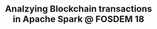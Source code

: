 ---
title: "Analzying Blockchain transactions in Apache Spark @ FOSDEM 18"
description: "I will show the Blockchain analysis in Jupyter interactive notebook using the external Spark cluster running in Kubernetes, everything dockerized.

The talk will briefly describe how Blockchain transactions work, but most of the time would be the demo. In the demo I will show how we can run various queries on the publicly available Blockchain data, graph algorithms such as PageRank for identifying significant BTC addresses and more.

Intended audience: intermediate, analysts, Bitcoin/Altcoin enthusiasts"
link: "https://archive.fosdem.org/2018/schedule/speaker/jiri_kremser/"
tags: ["spark", "FOSDEM", "openshift", "bitcoin"]
weight: 110
draft: false
year: 2018
---